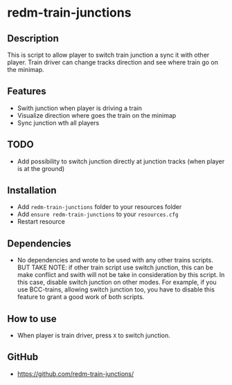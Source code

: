 # redm-train-junctions

## Description
This is script to allow player to switch train junction a sync it with other player.
Train driver can change tracks direction and see where train go on the minimap.

## Features
- Swith junction when player is driving a train
- Visualize direction where goes the train on the minimap
- Sync junction wth all players

## TODO
- Add possibility to switch junction directly at junction tracks (when player is at the ground)

## Installation
- Add `redm-train-junctions` folder to your resources folder
- Add `ensure redm-train-junctions` to your `resources.cfg`
- Restart resource

## Dependencies
- No dependencies and wrote to be used with any other trains scripts.
BUT TAKE NOTE: if other train script use switch junction, this can be make conflict and swith will not be take in consideration by this script. In this case, disable switch junction on other modes.
For example, if you use BCC-trains, allowing switch junction too, you have to disable this feature to grant a good work of both scripts. 

## How to use
- When player is train driver, press `X` to switch junction.

## GitHub
- https://github.com/redm-train-junctions/
